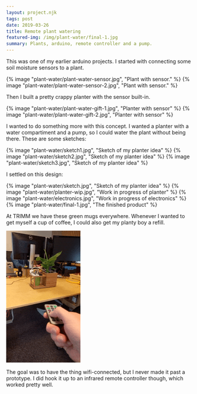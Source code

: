 ```yaml
---
layout: project.njk
tags: post
date: 2019-03-26
title: Remote plant watering
featured-img: /img/plant-water/final-1.jpg
summary: Plants, arduino, remote controller and a pump.
---
```


This was one of my earlier arduino projects. I started with connecting some soil moisture sensors to a plant.

{% image "plant-water/plant-water-sensor.jpg", "Plant with sensor." %}
{% image "plant-water/plant-water-sensor-2.jpg", "Plant with sensor." %}

Then I built a pretty crappy planter with the sensor built-in.



{% image "plant-water/plant-water-gift-1.jpg", "Planter with sensor" %}
{% image "plant-water/plant-water-gift-2.jpg", "Planter with sensor" %}

I wanted to do something more with this concept. I wanted a planter with a water compartiment and a pump, so I could water the plant without being there. These are some sketches:

{% image "plant-water/sketch1.jpg", "Sketch of my planter idea" %}
{% image "plant-water/sketch2.jpg", "Sketch of my planter idea" %}
{% image "plant-water/sketch3.jpg", "Sketch of my planter idea" %}

I settled on this design:

{% image "plant-water/sketch.jpg", "Sketch of my planter idea" %}
{% image "plant-water/planter-wip.jpg", "Work in progress of planter" %}
{% image "plant-water/electronics.jpg", "Work in progress of electronics" %}
{% image "plant-water/final-1.jpg", "The finished product" %}

At TRIMM we have these green mugs everywhere. Whenever I wanted to get myself a cup of coffee, I could also get my planty boy a refill. 

![](/img/plant-water/VID_20190325_131418.gif)

The goal was to have the thing wifi-connected, but I never made it past a prototype. I did hook it up to an infrared remote controller though, which worked pretty well.














